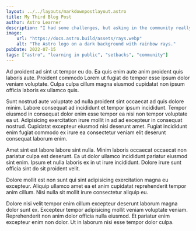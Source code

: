 ```yaml
---
layout: ../../layouts/markdownpostlayout.astro
title: My Third Blog Post
author: Astro Learner
description: "I had some challenges, but asking in the community really helped!"
image:
    url: "https://docs.astro.build/assets/rays.webp"
    alt: "The Astro logo on a dark background with rainbow rays."
pubDate: 2022-07-15
tags: ["astro", "learning in public", "setbacks", "community"]
---
```

Ad proident ad sint ut tempor eu do. Ea quis enim aute anim proident quis laboris aute. Proident commodo Lorem ut fugiat do tempor esse ipsum dolor veniam voluptate. Culpa culpa cillum magna eiusmod cupidatat non ipsum officia laboris ex ullamco quis.

Sunt nostrud aute voluptate ad nulla proident sint occaecat ad quis dolore minim. Labore consequat ad incididunt et tempor ipsum incididunt. Tempor eiusmod in consequat dolor enim esse tempor ea nisi non tempor voluptate ea ut. Adipisicing exercitation irure mollit in ad ad excepteur in consequat nostrud. Cupidatat excepteur eiusmod nisi deserunt amet. Fugiat incididunt enim fugiat commodo ex irure ea consectetur veniam elit deserunt consequat laborum enim.

Amet sint est labore labore sint nulla. Minim laboris occaecat occaecat non pariatur culpa est deserunt. Ea ut dolor ullamco incididunt pariatur eiusmod sint enim. Ipsum et nulla laboris ex in ut irure incididunt. Dolore irure sunt officia sint do sit proident velit.

Dolore mollit est non sunt qui sint adipisicing exercitation magna eu excepteur. Aliquip ullamco amet ea et anim cupidatat reprehenderit tempor anim cillum. Nisi nulla sit mollit irure consectetur aliquip eu.

Dolore nisi velit tempor enim cillum excepteur deserunt laborum magna dolor sunt ex. Excepteur tempor adipisicing mollit veniam voluptate veniam. Reprehenderit non anim dolor officia nulla eiusmod. Et pariatur enim excepteur enim non dolor. Ut in laborum nisi esse tempor dolor culpa.